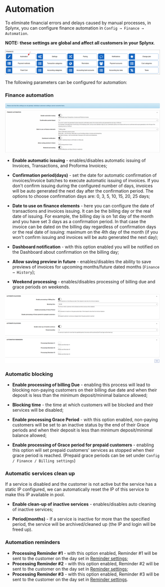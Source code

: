 Automation
=============

To eliminate financial errors and delays caused by manual processes, in Splynx, you can configure finance automation in `Config → Finance → Automation`.

**NOTE:** **these settings are global and affect all customers in your Splynx**.

![Menu](icon.png)

The following parameters can be configured for automation:

### Finance automation

![automation](automation.png)

* **Enable automatic issuing** - enables/disables automatic issuing of Invoices, Transactions, and Proforma Invoices;

* **Confirmation period(days)** - set the date for automatic confirmation of invoices/invoice batches to execute automatic issuing of invoices. If you don't confirm issuing during the configured number of days, invoices will be auto generated the next day after the confirmation period. The options to choose confirmation days are: 0, 3, 5, 10, 15, 20, 25 days;

* **Date to use on finance elements** - here you can configure the date of transactions and invoices issuing. It can be the billing day or the real date of issuing. For example, the billing day is on 1st day of the month and you have set  3 days as a confirmation period. In that case the invoice can be dated on the billing day regardless of confirmation days or the real date of issuing: maximum on the 4th day of the month (if you won't confirm issuing and invoices will be auto generated the next day);

* **Dashboard notification** - with this option enabled you will be notified on the Dashboard about confirmation on the billing day;

* **Allow saving preview in future** - enables/disables the ability to save previews of invoices for upcoming months/future dated months (`Finance → History`);

* **Weekend processing** - enables/disables processing of billing due and grace periods on weekends.

![automation2](automation2.png)

### Automatic blocking

* **Enable processing of  billing Due** - enabling this process will lead to blocking non-paying customers on their billing due date and when their deposit is less than the minimum deposit/minimal balance allowed;

* **Blocking time** - the time at which customers will be blocked and their services will be disabled;

* **Enable processing Grace Period** - with this option enabled, non-paying customers will be set to an inactive status by the end of their Grace periods and when their deposit is less than minimum deposit/minimal balance allowed;

* **Enable processing of Grace period for prepaid customers** - enabling this option will set prepaid customers' services as stopped when their grace period is reached. (Prepaid grace periods can be set under `Config / Finance / Billing settings`)

### Automatic services clean up
If a service is disabled and the customer is not active but the service has a static IP configured, we can automatically reset the IP of this service to make this IP available in pool.

* **Enable clean-up of inactive services** - enables/disables auto cleaning of inactive services;

* **Period(months)** - If a service is inactive for more than the specified period, the service will be archived/cleaned up (the IP and login will be freed up).


### Automation reminders

* **Processing Reminder #1** - with this option enabled, Reminder #1 will be sent to the customer on the day set in [Reminder settings](configuration/finance/reminders/reminders.md);
* **Processing Reminder #2** - with this option enabled, Reminder #2 will be sent to the customer on the day set in [Reminder settings](configuration/finance/reminders/reminders.md);
* **Processing Reminder #3** - with this option enabled, Reminder #3 will be sent to the customer on the day set in [Reminder settings](configuration/finance/reminders/reminders.md).
